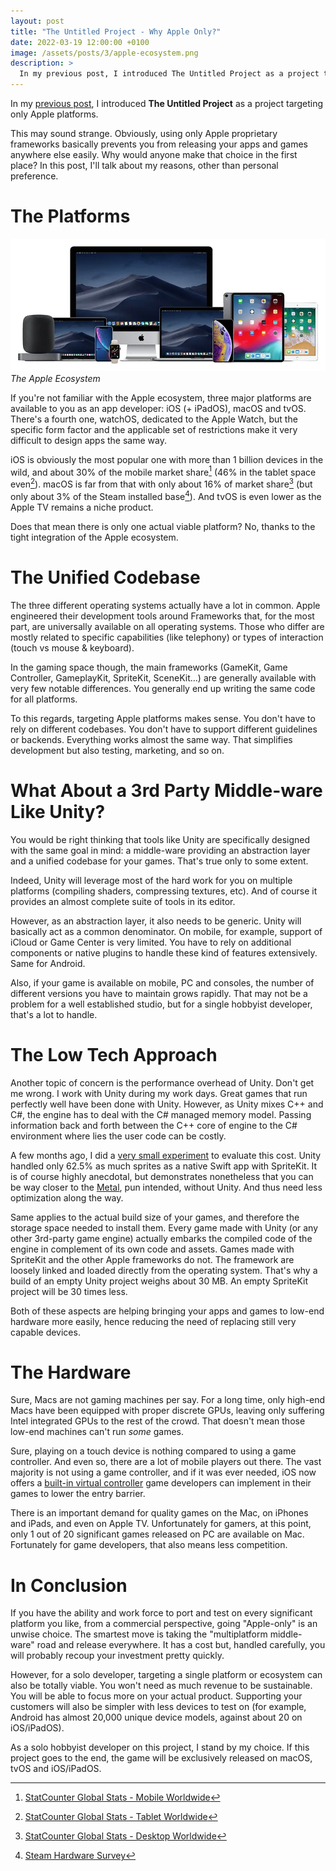 ```yaml
---
layout: post
title: "The Untitled Project - Why Apple Only?"
date: 2022-03-19 12:00:00 +0100
image: /assets/posts/3/apple-ecosystem.png
description: >
  In my previous post, I introduced The Untitled Project as a project targeting only Apple platforms. This may sound strange. Obviously, using only Apple proprietary frameworks basically prevents you from releasing your apps and games anywhere else easily. Why would anyone make that choice in the first place? In this post, I'll talk about my reasons, other than personal preference.
---
```


In my [previous post](/2022/01/15/2-the-untitled-project.html), I introduced **The Untitled Project** as a project targeting only Apple platforms.

This may sound strange. Obviously, using only Apple proprietary frameworks basically prevents you from releasing your apps and games anywhere else easily. Why would anyone make that choice in the first place? In this post, I'll talk about my reasons, other than personal preference.

# The Platforms

![The Apple Ecosystem](/assets/posts/3/apple-ecosystem.png)
_The Apple Ecosystem_

If you're not familiar with the Apple ecosystem, three major platforms are available to you as an app developer: iOS (+ iPadOS), macOS and tvOS. There's a fourth one, watchOS, dedicated to the Apple Watch, but the specific form factor and the applicable set of restrictions make it very difficult to design apps the same way.

iOS is obviously the most popular one with more than 1 billion devices in the wild, and about 30% of the mobile market share[^source-mobile] (46% in the tablet space even[^source-tablet]). macOS is far from that with only about 16% of market share[^source-desktop] (but only about 3% of the Steam installed base[^source-steam]). And tvOS is even lower as the Apple TV remains a niche product.

Does that mean there is only one actual viable platform? No, thanks to the tight integration of the Apple ecosystem.

# The Unified Codebase

The three different operating systems actually have a lot in common. Apple engineered their development tools around Frameworks that, for the most part, are universally available on all operating systems. Those who differ are mostly related to specific capabilities (like telephony) or types of interaction (touch vs mouse & keyboard).

In the gaming space though, the main frameworks (GameKit, Game Controller, GameplayKit, SpriteKit, SceneKit...) are generally available with very few notable differences. You generally end up writing the same code for all platforms.

To this regards, targeting Apple platforms makes sense. You don't have to rely on different codebases. You don't have to support different guidelines or backends. Everything works almost the same way. That simplifies development but also testing, marketing, and so on.

# What About a 3rd Party Middle-ware Like Unity?

You would be right thinking that tools like Unity are specifically designed with the same goal in mind: a middle-ware providing an abstraction layer and a unified codebase for your games. That's true only to some extent.

Indeed, Unity will leverage most of the hard work for you on multiple platforms (compiling shaders, compressing textures, etc). And of course it provides an almost complete suite of tools in its editor.

However, as an abstraction layer, it also needs to be generic. Unity will basically act as a common denominator. On mobile, for example, support of iCloud or Game Center is very limited. You have to rely on additional components or native plugins to handle these kind of features extensively. Same for Android.

Also, if your game is available on mobile, PC and consoles, the number of different versions you have to maintain grows rapidly. That may not be a problem for a well established studio, but for a single hobbyist developer, that's a lot to handle.

# The Low Tech Approach

Another topic of concern is the performance overhead of Unity. Don't get me wrong. I work with Unity during my work days. Great games that run perfectly well have been done with Unity. However, as Unity mixes C++ and C#, the engine has to deal with the C# managed memory model. Passing information back and forth between the C++ core of engine to the C# environment where lies the user code can be costly.

A few months ago, I did a [very small experiment](https://twitter.com/chsxf/status/1411710876130938882) to evaluate this cost. Unity handled only 62.5% as much sprites as a native Swift app with SpriteKit. It is of course highly anecdotal, but demonstrates nonetheless that you can be way closer to the [Metal](https://developer.apple.com/metal/), pun intended, without Unity. And thus need less optimization along the way.

Same applies to the actual build size of your games, and therefore the storage space needed to install them. Every game made with Unity (or any other 3rd-party game engine) actually embarks the compiled code of the engine in complement of its own code and assets. Games made with SpriteKit and the other Apple frameworks do not. The framework are loosely linked and loaded directly from the operating system. That's why a build of an empty Unity project weighs about 30 MB. An empty SpriteKit project will be 30 times less.

Both of these aspects are helping bringing your apps and games to low-end hardware more easily, hence reducing the need of replacing still very capable devices.

# The Hardware

Sure, Macs are not gaming machines per say. For a long time, only high-end Macs have been equipped with proper discrete GPUs, leaving only suffering Intel integrated GPUs to the rest of the crowd. That doesn't mean those low-end machines can't run _some_ games.

Sure, playing on a touch device is nothing compared to using a game controller. And even so, there are a lot of mobile players out there. The vast majority is not using a game controller, and if it was ever needed, iOS now offers a [built-in virtual controller](https://developer.apple.com/documentation/gamecontroller/gcvirtualcontroller) game developers can implement in their games to lower the entry barrier.

There is an important demand for quality games on the Mac, on iPhones and iPads, and even on Apple TV. Unfortunately for gamers, at this point, only 1 out of 20 significant games released on PC are available on Mac. Fortunately for game developers, that also means less competition.

# In Conclusion

If you have the ability and work force to port and test on every significant platform you like, from a commercial perspective, going "Apple-only" is an unwise choice. The smartest move is taking the "multiplatform middle-ware" road and release everywhere. It has a cost but, handled carefully, you will probably recoup your investment pretty quickly.

However, for a solo developer, targeting a single platform or ecosystem can also be totally viable. You won't need as much revenue to be sustainable. You will be able to focus more on your actual product. Supporting your customers will also be simpler with less devices to test on (for example, Android has almost 20,000 unique device models, against about 20 on iOS/iPadOS).

As a solo hobbyist developer on this project, I stand by my choice. If this project goes to the end, the game will be exclusively released on macOS, tvOS and iOS/iPadOS.

[^source-mobile]: [StatCounter Global Stats - Mobile Worldwide](https://gs.statcounter.com/os-market-share/mobile/worldwide#monthly-202102-202202)
[^source-tablet]: [StatCounter Global Stats - Tablet Worldwide](https://gs.statcounter.com/os-market-share/tablet/worldwide#monthly-202102-202202)
[^source-desktop]: [StatCounter Global Stats - Desktop Worldwide](https://gs.statcounter.com/os-market-share/desktop/worldwide/#monthly-202102-202202)
[^source-steam]: [Steam Hardware Survey](https://store.steampowered.com/hwsurvey)
